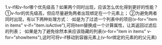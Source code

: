 1.v-if和v-for哪个优先级高？如果两个同时出现，应该怎么优化得到更好的性能？
①v-for的优先级高，但应尽量避免两者出现绑定在一个元素上；
②为避免两者同时出现，有以下两种处理方式：
·如是为了过滤一个列表中的项目(v-for="item in items" v-if="item.isActive"),可将item替换成一个计算属性，让其返回过滤后的列表；
·如果是为了避免徐然本来应该隐藏的列表(v-for="item in items" v-for="showItems"),这时可将v-if移动到容器元素上(v-for绑定的元素的的父元素)
